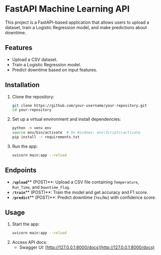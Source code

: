 # FastAPI Machine Learning API

This project is a FastAPI-based application that allows users to upload a dataset, train a Logistic Regression model, and make predictions about downtime.

## Features

- Upload a CSV dataset.
- Train a Logistic Regression model.
- Predict downtime based on input features.

## Installation

1. Clone the repository:
   ```bash
   git clone https://github.com/your-username/your-repository.git
   cd your-repository
   ```
2. Set up a virtual environment and install dependencies:
   ```bash
   python -m venv env
   source env/bin/activate  # On Windows: env\Scripts\activate
   pip install -r requirements.txt
   ```
3. Run the app:
   ```bash
   uvicorn main:app --reload
   ```

## Endpoints

- **`/upload`**** (POST)**: Upload a CSV file containing `Temperature`, `Run_Time`, and `Downtime_Flag`.
- **`/train`**** (POST)**: Train the model and get accuracy and F1 score.
- **`/predict`**** (POST)**: Predict downtime (`Yes`/`No`) with confidence score.

## Usage

1. Start the app:
   ```bash
   uvicorn main:app --reload
   ```
2. Access API docs:
   - Swagger UI: [http://127.0.0.1:8000/docs](http://127.0.0.1:8000/docs)



